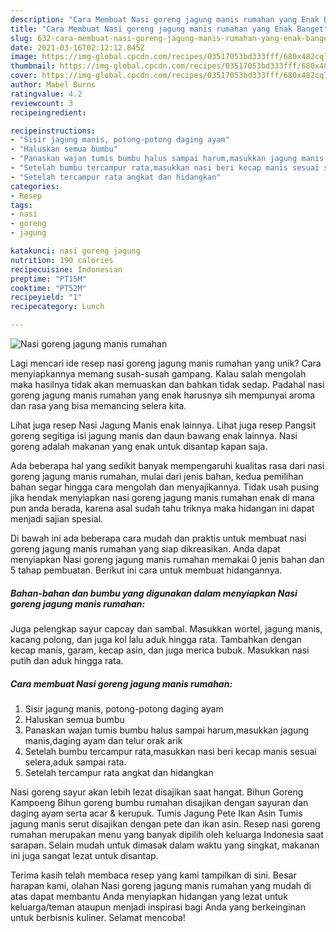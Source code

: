 ```yaml
---
description: "Cara Membuat Nasi goreng jagung manis rumahan yang Enak Banget"
title: "Cara Membuat Nasi goreng jagung manis rumahan yang Enak Banget"
slug: 632-cara-membuat-nasi-goreng-jagung-manis-rumahan-yang-enak-banget
date: 2021-03-16T02:12:12.845Z
image: https://img-global.cpcdn.com/recipes/03517053bd333fff/680x482cq70/nasi-goreng-jagung-manis-rumahan-foto-resep-utama.jpg
thumbnail: https://img-global.cpcdn.com/recipes/03517053bd333fff/680x482cq70/nasi-goreng-jagung-manis-rumahan-foto-resep-utama.jpg
cover: https://img-global.cpcdn.com/recipes/03517053bd333fff/680x482cq70/nasi-goreng-jagung-manis-rumahan-foto-resep-utama.jpg
author: Mabel Burns
ratingvalue: 4.2
reviewcount: 3
recipeingredient:

recipeinstructions:
- "Sisir jagung manis, potong-potong daging ayam"
- "Haluskan semua bumbu"
- "Panaskan wajan tumis bumbu halus sampai harum,masukkan jagung manis,daging ayam dan telur orak arik"
- "Setelah bumbu tercampur rata,masukkan nasi beri kecap manis sesuai selera,aduk sampai rata."
- "Setelah tercampur rata angkat dan hidangkan"
categories:
- Resep
tags:
- nasi
- goreng
- jagung

katakunci: nasi goreng jagung 
nutrition: 190 calories
recipecuisine: Indonesian
preptime: "PT15M"
cooktime: "PT52M"
recipeyield: "1"
recipecategory: Lunch

---
```



![Nasi goreng jagung manis rumahan](https://img-global.cpcdn.com/recipes/03517053bd333fff/680x482cq70/nasi-goreng-jagung-manis-rumahan-foto-resep-utama.jpg)

Lagi mencari ide resep nasi goreng jagung manis rumahan yang unik? Cara menyiapkannya memang susah-susah gampang. Kalau salah mengolah maka hasilnya tidak akan memuaskan dan bahkan tidak sedap. Padahal nasi goreng jagung manis rumahan yang enak harusnya sih mempunyai aroma dan rasa yang bisa memancing selera kita.

Lihat juga resep Nasi Jagung Manis enak lainnya. Lihat juga resep Pangsit goreng segitiga isi jagung manis dan daun bawang enak lainnya. Nasi goreng adalah makanan yang enak untuk disantap kapan saja.

Ada beberapa hal yang sedikit banyak mempengaruhi kualitas rasa dari nasi goreng jagung manis rumahan, mulai dari jenis bahan, kedua pemilihan bahan segar hingga cara mengolah dan menyajikannya. Tidak usah pusing jika hendak menyiapkan nasi goreng jagung manis rumahan enak di mana pun anda berada, karena asal sudah tahu triknya maka hidangan ini dapat menjadi sajian spesial.


Di bawah ini ada beberapa cara mudah dan praktis untuk membuat nasi goreng jagung manis rumahan yang siap dikreasikan. Anda dapat menyiapkan Nasi goreng jagung manis rumahan memakai 0 jenis bahan dan 5 tahap pembuatan. Berikut ini cara untuk membuat hidangannya.

<!--inarticleads1-->

##### Bahan-bahan dan bumbu yang digunakan dalam menyiapkan Nasi goreng jagung manis rumahan:



Juga pelengkap sayur capcay dan sambal. Masukkan wortel, jagung manis, kacang polong, dan juga kol lalu aduk hingga rata. Tambahkan dengan kecap manis, garam, kecap asin, dan juga merica bubuk. Masukkan nasi putih dan aduk hingga rata. 

<!--inarticleads2-->

##### Cara membuat Nasi goreng jagung manis rumahan:

1. Sisir jagung manis, potong-potong daging ayam
1. Haluskan semua bumbu
1. Panaskan wajan tumis bumbu halus sampai harum,masukkan jagung manis,daging ayam dan telur orak arik
1. Setelah bumbu tercampur rata,masukkan nasi beri kecap manis sesuai selera,aduk sampai rata.
1. Setelah tercampur rata angkat dan hidangkan


Nasi goreng sayur akan lebih lezat disajikan saat hangat. Bihun Goreng Kampoeng Bihun goreng bumbu rumahan disajikan dengan sayuran dan daging ayam serta acar &amp; kerupuk. Tumis Jagung Pete Ikan Asin Tumis jagung manis serut disajikan dengan pete dan ikan asin. Resep nasi goreng rumahan merupakan menu yang banyak dipilih oleh keluarga Indonesia saat sarapan. Selain mudah untuk dimasak dalam waktu yang singkat, makanan ini juga sangat lezat untuk disantap. 

Terima kasih telah membaca resep yang kami tampilkan di sini. Besar harapan kami, olahan Nasi goreng jagung manis rumahan yang mudah di atas dapat membantu Anda menyiapkan hidangan yang lezat untuk keluarga/teman ataupun menjadi inspirasi bagi Anda yang berkeinginan untuk berbisnis kuliner. Selamat mencoba!
